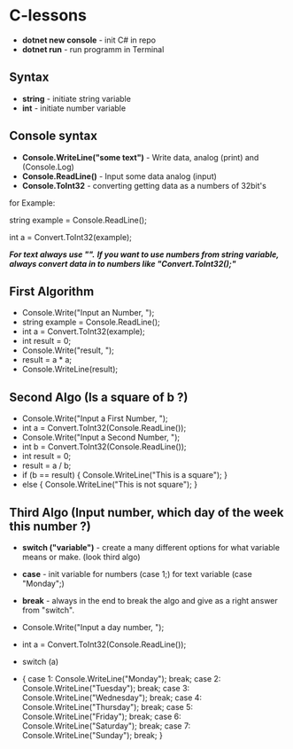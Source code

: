 # C-lessons

* **dotnet new console** - init C# in repo
* **dotnet run** - run programm in Terminal



## Syntax
* **string** - initiate string variable
* **int** - initiate number variable

## Console syntax
* **Console.WriteLine("some text")** - Write data, analog (print) and (Console.Log)
* **Console.ReadLine()** - Input some data analog (input)
* **Console.ToInt32** - converting getting data as a numbers of 32bit's 

for Example:

string example = Console.ReadLine();

int a = Convert.ToInt32(example);


_**For text always use "".**_
_**If you want to use numbers from string variable, always convert data in to numbers like "Convert.ToInt32();"**_



## First Algorithm

* Console.Write("Input an Number, ");
* string example = Console.ReadLine();
* int a = Convert.ToInt32(example);
* int result = 0;
* Console.Write("result, ");
* result = a * a;
* Console.WriteLine(result);

## Second Algo (Is a square of b ?)

* Console.Write("Input a First Number, ");
* int a = Convert.ToInt32(Console.ReadLine());
* Console.Write("Input a Second Number, ");
* int b = Convert.ToInt32(Console.ReadLine());
* int result = 0;
* result = a / b;
* if (b == result)
{
    Console.WriteLine("This is a square");
}
* else
{
    Console.WriteLine("This is not square");
}

## Third Algo (Input number, which day of the week this number ?)

* **switch ("variable")** - create a many different options for what variable means or make. (look third algo)
* **case** - init variable for numbers (case 1;) for text variable (case "Monday";)
* **break** - always in the end to break the algo and give as a right answer from "switch".

* Console.Write("Input a day number, ");
* int a = Convert.ToInt32(Console.ReadLine());
* switch (a)
* {
    case 1:
        Console.WriteLine("Monday");
        break;
    case 2:
        Console.WriteLine("Tuesday");
        break;
    case 3:
        Console.WriteLine("Wednesday");
        break;
    case 4:
        Console.WriteLine("Thursday");
        break;
    case 5:
        Console.WriteLine("Friday");
        break;
    case 6:
        Console.WriteLine("Saturday");
        break;
    case 7:
        Console.WriteLine("Sunday");
        break;
}

